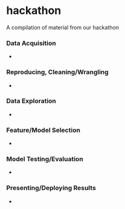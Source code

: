 # hackathon
A compilation of material from our hackathon


### Data Acquisition

-

### Reproducing, Cleaning/Wrangling
-

### Data Exploration
-

### Feature/Model Selection
-

### Model Testing/Evaluation
-

### Presenting/Deploying Results
-
